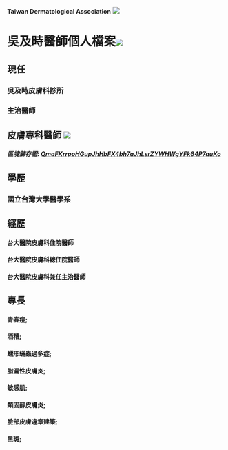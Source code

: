**Taiwan Dermatological Association**
![](https://i.imgur.com/c4PrZud.png)
# 吳及時醫師個人檔案![](https://i.imgur.com/LwxVHcd.png)


## 現任

### 吳及時皮膚科診所 

### 主治醫師 



## 皮膚專科醫師 ![](https://i.imgur.com/JP4b3IN.png)

##### 區塊錬存證: [QmaFKrrpoHGupJhHbFX4bh7aJhLsrZYWHWgYFk64P7auKo](https://explore.ipld.io/#/explore/QmaFKrrpoHGupJhHbFX4bh7aJhLsrZYWHWgYFk64P7auKo)


## 學歷

### 國立台灣大學醫學系



## 經歷

#### 台大醫院皮膚科住院醫師

#### 台大醫院皮膚科總住院醫師

#### 台大醫院皮膚科兼任主治醫師



## 專長

#### 青春痘;

#### 酒糟;

#### 蠕形蟎蟲過多症;

#### 脂漏性皮膚炎;

#### 敏感肌;

#### 類固醇皮膚炎;

#### 臉部皮膚違章建築;

#### 黑斑;




